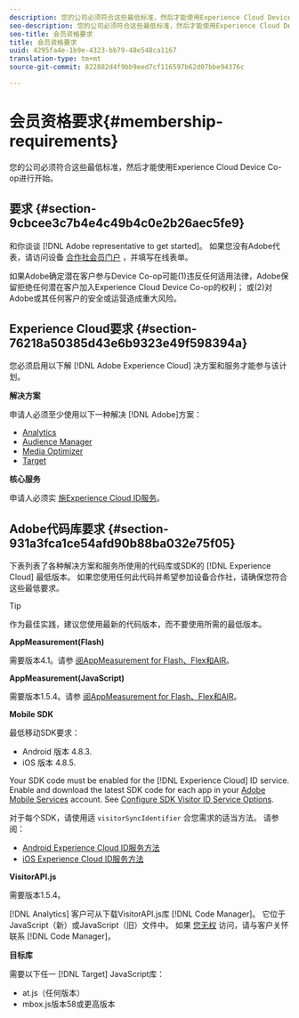 ```yaml
---
description: 您的公司必须符合这些最低标准，然后才能使用Experience Cloud Device Co-op进行开始。
seo-description: 您的公司必须符合这些最低标准，然后才能使用Experience Cloud Device Co-op进行开始。
seo-title: 会员资格要求
title: 会员资格要求
uuid: 4295fa4e-1b9e-4323-bb79-48e548ca1167
translation-type: tm+mt
source-git-commit: 822882d4f9bb9eed7cf116597b62d07bbe94376c

---
```



# 会员资格要求{#membership-requirements}

您的公司必须符合这些最低标准，然后才能使用Experience Cloud Device Co-op进行开始。

## 要求 {#section-9cbcee3c7b4e4c49b4c0e2b26aec5fe9}

和你谈谈 [!DNL Adobe representative to get started]。 如果您没有Adobe代表，请访问设备 [合作社会员门户](http://landing.adobe.com/en/na/events/summit/275658-summit-co-op.html) ，并填写在线表单。

如果Adobe确定潜在客户参与Device Co-op可能(1)违反任何适用法律，Adobe保留拒绝任何潜在客户加入Experience Cloud Device Co-op的权利； 或(2)对Adobe或其任何客户的安全或运营造成重大风险。

## Experience Cloud要求 {#section-76218a50385d43e6b9323e49f598394a}

您必须启用以下解 [!DNL Adobe Experience Cloud] 决方案和服务才能参与该计划。

**解决方案**

申请人必须至少使用以下一种解决 [!DNL Adobe]方案：

* [Analytics](http://www.adobe.com/cn/marketing-cloud/web-analytics.html)
* [Audience Manager](http://www.adobe.com/cn/marketing-cloud/data-management-platform.html)
* [Media Optimizer](http://www.adobe.com/marketing-cloud/online-advertising-management.html)
* [Target](http://www.adobe.com/cn/marketing-cloud/testing-targeting.html)

**核心服务**

申请人必须实 [施Experience Cloud ID服务](https://docs.adobe.com/content/help/zh-Hans/id-service/using/home.html)。

## Adobe代码库要求 {#section-931a3fca1ce54afd90b88ba032e75f05}

下表列表了各种解决方案和服务所使用的代码库或SDK的 [!DNL Experience Cloud] 最低版本。 如果您使用任何此代码并希望参加设备合作社，请确保您符合这些最低要求。

>[!TIP]
>
>作为最佳实践，建议您使用最新的代码版本，而不要使用所需的最低版本。

**AppMeasurement(Flash)**

需要版本4.1。请参 [阅AppMeasurement for Flash、Flex和AIR](https://github.com/AdobeDocs/analytics-1.4-apis/blob/master/docs/data-insertion-api/index.md)。

**AppMeasurement(JavaScript)**

需要版本1.5.4。请参 [阅AppMeasurement for Flash、Flex和AIR](https://docs.adobe.com/content/help/en/analytics/implementation/js/migrate-from-hcode.html)。

**Mobile SDK**

最低移动SDK要求：

* Android 版本 4.8.3.
* iOS 版本 4.8.5.

Your SDK code must be enabled for the [!DNL Experience Cloud] ID service. Enable and download the latest SDK code for each app in your [Adobe Mobile Services](https://mobilemarketing.adobe.com/) account. See [Configure SDK Visitor ID Service Options](https://docs.adobe.com/content/help/en/mobile-services/using/manage-app-settings-ug/configuring-app/t-config-visitor.html).

对于每个SDK，请使用适 `visitorSyncIdentifier` 合您需求的适当方法。 请参阅：

* [Android Experience Cloud ID服务方法](https://docs.adobe.com/content/help/en/mobile-services/android/experience-cloud-android/mcvid.html)
* [iOS Experience Cloud ID服务方法](https://docs.adobe.com/content/help/en/mobile-services/ios/exp-cloud-ios/mcvid.html)

**VisitorAPI.js**

需要版本1.5.4。

[!DNL Analytics] 客户可从下载VisitorAPI.js库 [!DNL Code Manager]。 它位于JavaScript（新）或JavaScript（旧）文件中。 如果 [您无权](https://helpx.adobe.com/cn/marketing-cloud/contact-support.html) 访问，请与客户关怀联系 [!DNL Code Manager]。

**目标库**

需要以下任一 [!DNL Target] JavaScript库：

* at.js（任何版本）
* mbox.js版本58或更高版本

